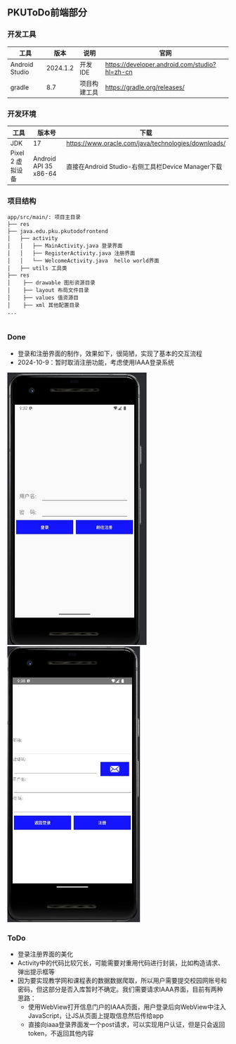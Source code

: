 ## PKUToDo前端部分
### 开发工具
| 工具             | 版本        |说明     | 官网                                            |
|----------------|-----------|--------| ----------------------------------------------- |
| Android Studio | 2024.1.2  | 开发IDE       |   https://developer.android.com/studio?hl=zh-cn    |
| gradle         | 8.7       | 项目构建工具 |   https://gradle.org/releases/      |

### 开发环境
| 工具           | 版本号                           | 下载                                                 |
|--------------|-------------------------------|----------------------------------------------------|
| JDK          | 17                            | https://www.oracle.com/java/technologies/downloads/ |
| Pixel 2 虚拟设备 | Android API 35 x86-64 | 直接在Android Studio-右侧工具栏Device Manager下载            |                                            |


### 项目结构
```plaintext
app/src/main/: 项目主目录
├── res
├── java.edu.pku.pkutodofrontend
│   ├── activity
│   │   ├── MainActivity.java 登录界面
│   │   ├── RegisterActivity.java 注册界面
│   │   └── WelcomeActivity.java  hello world界面
│   ├── utils 工具类
├── res
│    ├── drawable 图形资源目录
│    ├── layout 布局文件目录
│    ├── values 值资源目
│    ├── xml 其他配置目录
...
   
```


### Done
- 登录和注册界面的制作，效果如下，很简陋，实现了基本的交互流程
- 2024-10-9：暂时取消注册功能，考虑使用IAAA登录系统

![](./document/shows/微信截图_20241007173241.png)
![](./document/shows/微信截图_20241007173850.png)


### ToDo
- 登录注册界面的美化
- Activity中的代码比较冗长，可能需要对重用代码进行封装，比如构造请求、弹出提示框等
- 因为要实现教学网和课程表的数据数据爬取，所以用户需要提交校园网账号和密码，但这部分是否入库暂时不确定。我们需要请求IAAA界面，目前有两种思路：
    - 使用WebView打开信息门户的IAAA页面，用户登录后向WebView中注入JavaScript，让JS从页面上提取信息然后传给app
    - 直接向iaaa登录界面发一个post请求，可以实现用户认证，但是只会返回token，不返回其他内容


